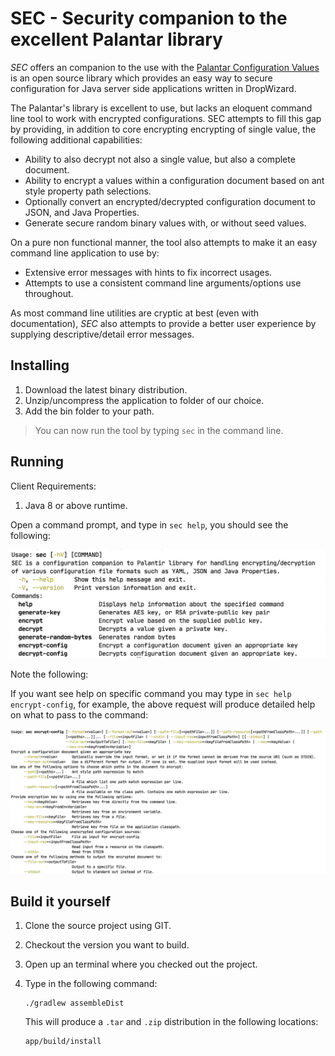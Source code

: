 # SEC - Security companion to the excellent Palantar library

_SEC_ offers an companion to the use with the  [Palantar Configuration Values](https://github.com/palantir/encrypted-config-value) is an open source library which provides an easy way to secure configuration for Java server side applications written in DropWizard.

The Palantar's library is excellent to use, but lacks an eloquent command line tool to work with encrypted configurations. SEC attempts to fill this gap by providing, in addition to core encrypting encrypting of single value, the following additional capabilities:

- Ability to also decrypt not also a single value, but also a complete document.
- Ability to encrypt a values within a configuration document based on ant style property path selections.
- Optionally convert an encrypted/decrypted configuration document to JSON, and Java Properties.
-  Generate secure random binary values with, or without seed values.

On a pure non functional manner, the tool also attempts to make it an easy command line application to use by:

- Extensive error messages with hints to fix incorrect usages.
- Attempts to use a consistent command line arguments/options use throughout.

As most command line utilities are cryptic at best (even with documentation), _SEC_ also attempts to provide a better user experience by supplying descriptive/detail error messages. 

## Installing

1. Download the latest binary distribution.
2. Unzip/uncompress the application to folder of our choice.
3. Add the bin folder to your path.

> You can now run the tool by typing `sec` in  the command line.

## Running 

Client Requirements:

1. Java 8 or above runtime.

Open a command prompt, and type in `sec help`, you should see the following: 

![](src/assets/sec-first-time.png)

Note the following: 

If you want see help on specific command you may type in `sec help encrypt-config`, for example, the above request will produce detailed help on what to pass to the command:

![](src/assets/sample-cli-spec-encrypt-config.png)

## Build it yourself

1. Clone the source project using GIT.

2. Checkout the version you want to build.

3. Open up an terminal where you checked out the project.

4. Type in the following command:
   
   ```shell
   ./gradlew assembleDist
   ```
   
   This will produce a `.tar` and `.zip` distribution in the following locations:
   
   ```shell
   app/build/install
   ```



